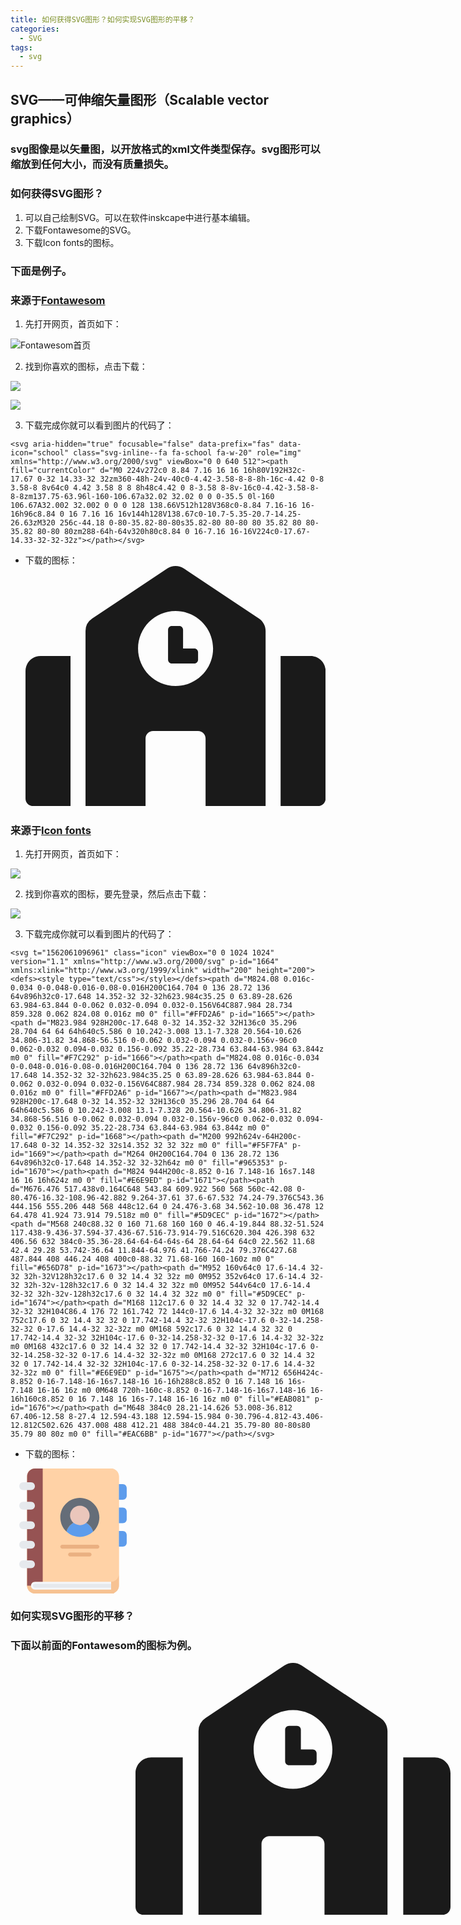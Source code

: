 ```yaml
---
title: 如何获得SVG图形？如何实现SVG图形的平移？
categories: 
  - SVG
tags:
  - svg
---
```


## SVG——可伸缩矢量图形（Scalable vector graphics）

### svg图像是以矢量图，以开放格式的xml文件类型保存。svg图形可以缩放到任何大小，而没有质量损失。

### 如何获得SVG图形？
1. 可以自己绘制SVG。可以在软件inskcape中进行基本编辑。
2. 下载Fontawesome的SVG。
3. 下载Icon fonts的图标。

### 下面是例子。

### 来源于[Fontawesom](https://fontawesome.com)
1. 先打开网页，首页如下：

![Fontawesom首页](https://gitee.com/Xhewen/xiaohewen/raw/gh-pages/assets/images/Fontawesom%E9%A6%96%E9%A1%B5%E5%9B%BE.png)

2. 找到你喜欢的图标，点击下载：

![](https://gitee.com/Xhewen/xiaohewen/raw/gh-pages/assets/images/Fontawesom%E5%9B%BE%E6%A0%87%E4%B8%8B%E8%BD%BD%E9%A1%B5%E9%9D%A21.png)


![](https://gitee.com/Xhewen/xiaohewen/raw/gh-pages/assets/images/Fontawesom%E5%9B%BE%E6%A0%87%E4%B8%8B%E8%BD%BD%E9%A1%B5%E9%9D%A22.png)

3. 下载完成你就可以看到图片的代码了：

```
<svg aria-hidden="true" focusable="false" data-prefix="fas" data-icon="school" class="svg-inline--fa fa-school fa-w-20" role="img" xmlns="http://www.w3.org/2000/svg" viewBox="0 0 640 512"><path fill="currentColor" d="M0 224v272c0 8.84 7.16 16 16 16h80V192H32c-17.67 0-32 14.33-32 32zm360-48h-24v-40c0-4.42-3.58-8-8-8h-16c-4.42 0-8 3.58-8 8v64c0 4.42 3.58 8 8 8h48c4.42 0 8-3.58 8-8v-16c0-4.42-3.58-8-8-8zm137.75-63.96l-160-106.67a32.02 32.02 0 0 0-35.5 0l-160 106.67A32.002 32.002 0 0 0 128 138.66V512h128V368c0-8.84 7.16-16 16-16h96c8.84 0 16 7.16 16 16v144h128V138.67c0-10.7-5.35-20.7-14.25-26.63zM320 256c-44.18 0-80-35.82-80-80s35.82-80 80-80 80 35.82 80 80-35.82 80-80 80zm288-64h-64v320h80c8.84 0 16-7.16 16-16V224c0-17.67-14.33-32-32-32z"></path></svg>
```

- 下载的图标：
<svg aria-hidden="true" focusable="false" data-prefix="fas" data-icon="school" class="svg-inline--fa fa-school fa-w-20" role="img" xmlns="http://www.w3.org/2000/svg" viewBox="0 0 640 512"><path fill="currentColor" d="M0 224v272c0 8.84 7.16 16 16 16h80V192H32c-17.67 0-32 14.33-32 32zm360-48h-24v-40c0-4.42-3.58-8-8-8h-16c-4.42 0-8 3.58-8 8v64c0 4.42 3.58 8 8 8h48c4.42 0 8-3.58 8-8v-16c0-4.42-3.58-8-8-8zm137.75-63.96l-160-106.67a32.02 32.02 0 0 0-35.5 0l-160 106.67A32.002 32.002 0 0 0 128 138.66V512h128V368c0-8.84 7.16-16 16-16h96c8.84 0 16 7.16 16 16v144h128V138.67c0-10.7-5.35-20.7-14.25-26.63zM320 256c-44.18 0-80-35.82-80-80s35.82-80 80-80 80 35.82 80 80-35.82 80-80 80zm288-64h-64v320h80c8.84 0 16-7.16 16-16V224c0-17.67-14.33-32-32-32z"></path></svg>


### 来源于[Icon fonts](https://www.iconfont.cn/)

1. 先打开网页，首页如下：

![](https://gitee.com/Xhewen/xiaohewen/raw/gh-pages/assets/images/Iconfonts%E9%A6%96%E9%A1%B5%E5%9B%BE.png)

2. 找到你喜欢的图标，要先登录，然后点击下载：

![](https://gitee.com/Xhewen/xiaohewen/raw/gh-pages/assets/images/Iconfonts%E5%9B%BE%E6%A0%87%E4%B8%8B%E8%BD%BD%E9%A1%B5%E9%9D%A2.png)

3. 下载完成你就可以看到图片的代码了：

```
<svg t="1562061096961" class="icon" viewBox="0 0 1024 1024" version="1.1" xmlns="http://www.w3.org/2000/svg" p-id="1664" xmlns:xlink="http://www.w3.org/1999/xlink" width="200" height="200"><defs><style type="text/css"></style></defs><path d="M824.08 0.016c-0.034 0-0.048-0.016-0.08-0.016H200C164.704 0 136 28.72 136 64v896h32c0-17.648 14.352-32 32-32h623.984c35.25 0 63.89-28.626 63.984-63.844 0-0.062 0.032-0.094 0.032-0.156V64C887.984 28.734 859.328 0.062 824.08 0.016z m0 0" fill="#FFD2A6" p-id="1665"></path><path d="M823.984 928H200c-17.648 0-32 14.352-32 32H136c0 35.296 28.704 64 64 64h640c5.586 0 10.242-3.008 13.1-7.328 20.564-10.626 34.806-31.82 34.868-56.516 0-0.062 0.032-0.094 0.032-0.156v-96c0 0.062-0.032 0.094-0.032 0.156-0.092 35.22-28.734 63.844-63.984 63.844z m0 0" fill="#F7C292" p-id="1666"></path><path d="M824.08 0.016c-0.034 0-0.048-0.016-0.08-0.016H200C164.704 0 136 28.72 136 64v896h32c0-17.648 14.352-32 32-32h623.984c35.25 0 63.89-28.626 63.984-63.844 0-0.062 0.032-0.094 0.032-0.156V64C887.984 28.734 859.328 0.062 824.08 0.016z m0 0" fill="#FFD2A6" p-id="1667"></path><path d="M823.984 928H200c-17.648 0-32 14.352-32 32H136c0 35.296 28.704 64 64 64h640c5.586 0 10.242-3.008 13.1-7.328 20.564-10.626 34.806-31.82 34.868-56.516 0-0.062 0.032-0.094 0.032-0.156v-96c0 0.062-0.032 0.094-0.032 0.156-0.092 35.22-28.734 63.844-63.984 63.844z m0 0" fill="#F7C292" p-id="1668"></path><path d="M200 992h624v-64H200c-17.648 0-32 14.352-32 32s14.352 32 32 32z m0 0" fill="#F5F7FA" p-id="1669"></path><path d="M264 0H200C164.704 0 136 28.72 136 64v896h32c0-17.648 14.352-32 32-32h64z m0 0" fill="#965353" p-id="1670"></path><path d="M824 944H200c-8.852 0-16 7.148-16 16s7.148 16 16 16h624z m0 0" fill="#E6E9ED" p-id="1671"></path><path d="M676.476 517.438v0.164C648 543.84 609.922 560 568 560c-42.08 0-80.476-16.32-108.96-42.882 9.264-37.61 37.6-67.532 74.24-79.376C543.36 444.156 555.206 448 568 448c12.64 0 24.476-3.68 34.562-10.08 36.478 12 64.478 41.924 73.914 79.518z m0 0" fill="#5D9CEC" p-id="1672"></path><path d="M568 240c88.32 0 160 71.68 160 160 0 46.4-19.844 88.32-51.524 117.438-9.436-37.594-37.436-67.516-73.914-79.516C620.304 426.398 632 406.56 632 384c0-35.36-28.64-64-64-64s-64 28.64-64 64c0 22.562 11.68 42.4 29.28 53.742-36.64 11.844-64.976 41.766-74.24 79.376C427.68 487.844 408 446.24 408 400c0-88.32 71.68-160 160-160z m0 0" fill="#656D78" p-id="1673"></path><path d="M952 160v64c0 17.6-14.4 32-32 32h-32V128h32c17.6 0 32 14.4 32 32z m0 0M952 352v64c0 17.6-14.4 32-32 32h-32v-128h32c17.6 0 32 14.4 32 32z m0 0M952 544v64c0 17.6-14.4 32-32 32h-32v-128h32c17.6 0 32 14.4 32 32z m0 0" fill="#5D9CEC" p-id="1674"></path><path d="M168 112c17.6 0 32 14.4 32 32 0 17.742-14.4 32-32 32H104C86.4 176 72 161.742 72 144c0-17.6 14.4-32 32-32z m0 0M168 752c17.6 0 32 14.4 32 32 0 17.742-14.4 32-32 32H104c-17.6 0-32-14.258-32-32 0-17.6 14.4-32 32-32z m0 0M168 592c17.6 0 32 14.4 32 32 0 17.742-14.4 32-32 32H104c-17.6 0-32-14.258-32-32 0-17.6 14.4-32 32-32z m0 0M168 432c17.6 0 32 14.4 32 32 0 17.742-14.4 32-32 32H104c-17.6 0-32-14.258-32-32 0-17.6 14.4-32 32-32z m0 0M168 272c17.6 0 32 14.4 32 32 0 17.742-14.4 32-32 32H104c-17.6 0-32-14.258-32-32 0-17.6 14.4-32 32-32z m0 0" fill="#E6E9ED" p-id="1675"></path><path d="M712 656H424c-8.852 0-16-7.148-16-16s7.148-16 16-16h288c8.852 0 16 7.148 16 16s-7.148 16-16 16z m0 0M648 720h-160c-8.852 0-16-7.148-16-16s7.148-16 16-16h160c8.852 0 16 7.148 16 16s-7.148 16-16 16z m0 0" fill="#EAB081" p-id="1676"></path><path d="M648 384c0 28.21-14.626 53.008-36.812 67.406-12.58 8-27.4 12.594-43.188 12.594-15.984 0-30.796-4.812-43.406-12.812C502.626 437.008 488 412.21 488 384c0-44.21 35.79-80 80-80s80 35.79 80 80z m0 0" fill="#EAC6BB" p-id="1677"></path></svg>
```

- 下载的图标：

<svg t="1562061096961" class="icon" viewBox="0 0 1024 1024" version="1.1" xmlns="http://www.w3.org/2000/svg" p-id="1664" xmlns:xlink="http://www.w3.org/1999/xlink" width="200" height="200"><defs><style type="text/css"></style></defs><path d="M824.08 0.016c-0.034 0-0.048-0.016-0.08-0.016H200C164.704 0 136 28.72 136 64v896h32c0-17.648 14.352-32 32-32h623.984c35.25 0 63.89-28.626 63.984-63.844 0-0.062 0.032-0.094 0.032-0.156V64C887.984 28.734 859.328 0.062 824.08 0.016z m0 0" fill="#FFD2A6" p-id="1665"></path><path d="M823.984 928H200c-17.648 0-32 14.352-32 32H136c0 35.296 28.704 64 64 64h640c5.586 0 10.242-3.008 13.1-7.328 20.564-10.626 34.806-31.82 34.868-56.516 0-0.062 0.032-0.094 0.032-0.156v-96c0 0.062-0.032 0.094-0.032 0.156-0.092 35.22-28.734 63.844-63.984 63.844z m0 0" fill="#F7C292" p-id="1666"></path><path d="M824.08 0.016c-0.034 0-0.048-0.016-0.08-0.016H200C164.704 0 136 28.72 136 64v896h32c0-17.648 14.352-32 32-32h623.984c35.25 0 63.89-28.626 63.984-63.844 0-0.062 0.032-0.094 0.032-0.156V64C887.984 28.734 859.328 0.062 824.08 0.016z m0 0" fill="#FFD2A6" p-id="1667"></path><path d="M823.984 928H200c-17.648 0-32 14.352-32 32H136c0 35.296 28.704 64 64 64h640c5.586 0 10.242-3.008 13.1-7.328 20.564-10.626 34.806-31.82 34.868-56.516 0-0.062 0.032-0.094 0.032-0.156v-96c0 0.062-0.032 0.094-0.032 0.156-0.092 35.22-28.734 63.844-63.984 63.844z m0 0" fill="#F7C292" p-id="1668"></path><path d="M200 992h624v-64H200c-17.648 0-32 14.352-32 32s14.352 32 32 32z m0 0" fill="#F5F7FA" p-id="1669"></path><path d="M264 0H200C164.704 0 136 28.72 136 64v896h32c0-17.648 14.352-32 32-32h64z m0 0" fill="#965353" p-id="1670"></path><path d="M824 944H200c-8.852 0-16 7.148-16 16s7.148 16 16 16h624z m0 0" fill="#E6E9ED" p-id="1671"></path><path d="M676.476 517.438v0.164C648 543.84 609.922 560 568 560c-42.08 0-80.476-16.32-108.96-42.882 9.264-37.61 37.6-67.532 74.24-79.376C543.36 444.156 555.206 448 568 448c12.64 0 24.476-3.68 34.562-10.08 36.478 12 64.478 41.924 73.914 79.518z m0 0" fill="#5D9CEC" p-id="1672"></path><path d="M568 240c88.32 0 160 71.68 160 160 0 46.4-19.844 88.32-51.524 117.438-9.436-37.594-37.436-67.516-73.914-79.516C620.304 426.398 632 406.56 632 384c0-35.36-28.64-64-64-64s-64 28.64-64 64c0 22.562 11.68 42.4 29.28 53.742-36.64 11.844-64.976 41.766-74.24 79.376C427.68 487.844 408 446.24 408 400c0-88.32 71.68-160 160-160z m0 0" fill="#656D78" p-id="1673"></path><path d="M952 160v64c0 17.6-14.4 32-32 32h-32V128h32c17.6 0 32 14.4 32 32z m0 0M952 352v64c0 17.6-14.4 32-32 32h-32v-128h32c17.6 0 32 14.4 32 32z m0 0M952 544v64c0 17.6-14.4 32-32 32h-32v-128h32c17.6 0 32 14.4 32 32z m0 0" fill="#5D9CEC" p-id="1674"></path><path d="M168 112c17.6 0 32 14.4 32 32 0 17.742-14.4 32-32 32H104C86.4 176 72 161.742 72 144c0-17.6 14.4-32 32-32z m0 0M168 752c17.6 0 32 14.4 32 32 0 17.742-14.4 32-32 32H104c-17.6 0-32-14.258-32-32 0-17.6 14.4-32 32-32z m0 0M168 592c17.6 0 32 14.4 32 32 0 17.742-14.4 32-32 32H104c-17.6 0-32-14.258-32-32 0-17.6 14.4-32 32-32z m0 0M168 432c17.6 0 32 14.4 32 32 0 17.742-14.4 32-32 32H104c-17.6 0-32-14.258-32-32 0-17.6 14.4-32 32-32z m0 0M168 272c17.6 0 32 14.4 32 32 0 17.742-14.4 32-32 32H104c-17.6 0-32-14.258-32-32 0-17.6 14.4-32 32-32z m0 0" fill="#E6E9ED" p-id="1675"></path><path d="M712 656H424c-8.852 0-16-7.148-16-16s7.148-16 16-16h288c8.852 0 16 7.148 16 16s-7.148 16-16 16z m0 0M648 720h-160c-8.852 0-16-7.148-16-16s7.148-16 16-16h160c8.852 0 16 7.148 16 16s-7.148 16-16 16z m0 0" fill="#EAB081" p-id="1676"></path><path d="M648 384c0 28.21-14.626 53.008-36.812 67.406-12.58 8-27.4 12.594-43.188 12.594-15.984 0-30.796-4.812-43.406-12.812C502.626 437.008 488 412.21 488 384c0-44.21 35.79-80 80-80s80 35.79 80 80z m0 0" fill="#EAC6BB" p-id="1677"></path></svg>


### 如何实现SVG图形的平移？
### 下面以前面的Fontawesom的图标为例。

<head>
		<meta charset="utf-8" />
		<title>school-solid</title>
</head>

<body>
    <div class="translate">
    <svg aria-hidden="true" focusable="false" data-prefix="fas" data-icon="school" class="svg-inline--fa fa-school fa-w-20" role="img" xmlns="http://www.w3.org/2000/svg" viewBox="0 0 640 512"><path fill="currentColor" d="M0 224v272c0 8.84 7.16 16 16 16h80V192H32c-17.67 0-32 14.33-32 32zm360-48h-24v-40c0-4.42-3.58-8-8-8h-16c-4.42 0-8 3.58-8 8v64c0 4.42 3.58 8 8 8h48c4.42 0 8-3.58 8-8v-16c0-4.42-3.58-8-8-8zm137.75-63.96l-160-106.67a32.02 32.02 0 0 0-35.5 0l-160 106.67A32.002 32.002 0 0 0 128 138.66V512h128V368c0-8.84 7.16-16 16-16h96c8.84 0 16 7.16 16 16v144h128V138.67c0-10.7-5.35-20.7-14.25-26.63zM320 256c-44.18 0-80-35.82-80-80s35.82-80 80-80 80 35.82 80 80-35.82 80-80 80zm288-64h-64v320h80c8.84 0 16-7.16 16-16V224c0-17.67-14.33-32-32-32z"></path></svg>
    </div>
    <style>
    .translate{transform: translate(200px, 0px)
    }
    </style>
</body>